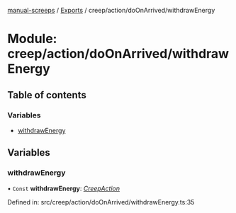 [manual-screeps](../README.md) / [Exports](../modules.md) / creep/action/doOnArrived/withdrawEnergy

# Module: creep/action/doOnArrived/withdrawEnergy

## Table of contents

### Variables

- [withdrawEnergy](creep_action_doonarrived_withdrawenergy.md#withdrawenergy)

## Variables

### withdrawEnergy

• `Const` **withdrawEnergy**: [*CreepAction*](../interfaces/creep_action_doonarrived.creepaction.md)

Defined in: src/creep/action/doOnArrived/withdrawEnergy.ts:35
